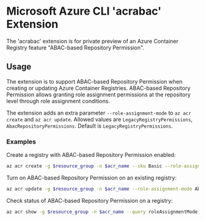 Microsoft Azure CLI 'acrabac' Extension
=======================================

The 'acrabac' extension is for private preview of an Azure Container Registry feature "ABAC-based Repository Permission".


Usage
-----

The extension is to support ABAC-based Repository Permission when creating or updating Azure Container Registries.
ABAC-based Repository Permission allows granting role assignment permissions at the repository level through role assignment conditions.

The extension adds an extra parameter `--role-assignment-mode` to `az acr create` and `az acr update`.
Allowed values are `LegacyRegistryPermissions`, `AbacRepositoryPermissions`. Default is `LegacyRegistryPermissions`.

### Examples

Create a registry with ABAC-based Repository Permission enabled:

```bash
az acr create -g $resource_group -n $acr_name --sku Basic --role-assignment-mode AbacRepositoryPermissions --location $location
```

Turn on ABAC-based Repository Permission on an existing registry:

```bash
az acr update -g $resource_group -n $acr_name --role-assignment-mode AbacRepositoryPermissions
```

Check status of ABAC-based Repository Permission on a registry:

```bash
az acr show -g $resource_group -n $acr_name --query roleAssignmentMode
```
